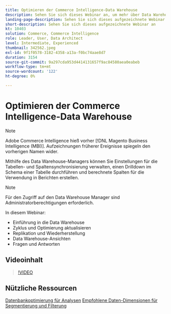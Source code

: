 ```yaml
---
title: Optimieren der Commerce Intelligence-Data Warehouse
description: Sehen Sie sich dieses Webinar an, um mehr über Data Warehouse Manager zu erfahren.
landing-page-description: Sehen Sie sich dieses aufgezeichnete Webinar an
short-description: Sehen Sie sich dieses aufgezeichnete Webinar an
kt: 10403
solution: Commerce, Commerce Intelligence
role: Leader, User, Data Architect
level: Intermediate, Experienced
thumbnail: 342562.jpeg
exl-id: 9f1f0578-3182-4358-a13a-f0bc74aae8d7
duration: 3154
source-git-commit: 9a297cda953d4414131657f9ac84580aea0eabeb
workflow-type: tm+mt
source-wordcount: '122'
ht-degree: 0%

---
```


# Optimieren der Commerce Intelligence-Data Warehouse

>[!NOTE]
>
>Adobe Commerce Intelligence hieß vorher [!DNL Magento Business Intelligence (MBI)]. Aufzeichnungen früherer Ereignisse spiegeln den vorherigen Namen wider.

Mithilfe des Data Warehouse-Managers können Sie Einstellungen für die Tabellen- und Spaltensynchronisierung verwalten, einen Drilldown im Schema einer Tabelle durchführen und berechnete Spalten für die Verwendung in Berichten erstellen.

>[!NOTE]
>
>Für den Zugriff auf den Data Warehouse Manager sind Administratorberechtigungen erforderlich.

In diesem Webinar:

- Einführung in die Data Warehouse
- Zyklus und Optimierung aktualisieren
- Replikation und Wiederherstellung
- Data Warehouse-Ansichten
- Fragen und Antworten

## Videoinhalt

>[!VIDEO](https://video.tv.adobe.com/v/342562?quality=12&learn=on)

## Nützliche Ressourcen

[Datenbankoptimierung für Analysen](https://experienceleague.adobe.com/docs/commerce-business-intelligence/mbi/best-practices/data/opt-db-analysis.html)
[Empfohlene Daten-Dimensionen für Segmentierung und Filterung](https://experienceleague.adobe.com/docs/commerce-business-intelligence/mbi/best-practices/data/segment-filter.html)
